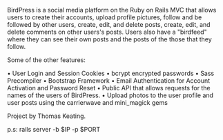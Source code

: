BirdPress is a social media platform on the Ruby on Rails MVC that allows users to create 
their accounts, upload profile pictures, follow and be followed by other users, 
create, edit, and delete posts, create, edit, and delete comments on other 
users's posts. Users also have a "birdfeed" where they can see their own posts and 
the posts of the those that they follow.

Some of the other features:

  • User Login and Session Cookies
  • bcrypt encrypted passwords
  • Sass Precompiler 
  • Bootstrap Framework
  • Email Authentication for Account Activation and Password Reset
  • Public API that allows requests for the names of the users of BirdPress.
  • Upload photos to the user profile and user posts using the carrierwave and 
  mini_magick gems
  
Project by Thomas Keating.

p.s: rails server -b $IP -p $PORT 